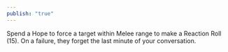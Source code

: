 ```yaml
---
publish: "true"
---
```

Spend a Hope to force a target within Melee range to make a Reaction Roll (15). On a failure, they forget the last minute of your conversation.
